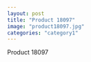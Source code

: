 ```yaml
---
layout: post
title: "Product 18097"
image: "product18097.jpg"
categories: "category1"
---
```

Product 18097
